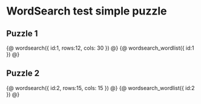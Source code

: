 # WordSearch test simple puzzle

## Puzzle 1

{@ wordsearch({ id:1, rows:12, cols: 30 }) @}
{@ wordsearch_wordlist({ id:1 }) @}

## Puzzle 2

{@ wordsearch({ id:2, rows:15, cols: 15 }) @}
{@ wordsearch_wordlist({ id:2 }) @}